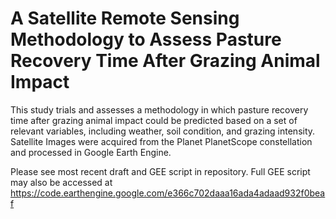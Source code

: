 # A Satellite Remote Sensing Methodology to Assess Pasture Recovery Time After Grazing Animal Impact

This study trials and assesses a methodology in which pasture recovery time after grazing animal impact 
could be predicted based on a set of relevant variables, including weather, soil condition, and grazing intensity. 
Satellite Images were acquired from the Planet PlanetScope constellation and processed in Google Earth Engine.

Please see most recent draft and GEE script in repository.  Full GEE script may also be accessed at 
https://code.earthengine.google.com/e366c702daaa16ada4adaad932f0beaf 
